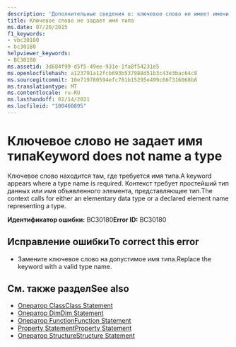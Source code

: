 ```yaml
---
description: 'Дополнительные сведения о: ключевое слово не имеет имени типа'
title: Ключевое слово не задает имя типа
ms.date: 07/20/2015
f1_keywords:
- vbc30180
- bc30180
helpviewer_keywords:
- BC30180
ms.assetid: 3d684f99-d5f5-49ee-931e-1fa8f54231e5
ms.openlocfilehash: a123791a12fcb693b537988d51b3c43e3bac64c8
ms.sourcegitcommit: 10e719780594efc781b15295e499c66f316068b8
ms.translationtype: MT
ms.contentlocale: ru-RU
ms.lasthandoff: 02/14/2021
ms.locfileid: "100460895"
---
```

# <a name="keyword-does-not-name-a-type"></a><span data-ttu-id="a38b6-103">Ключевое слово не задает имя типа</span><span class="sxs-lookup"><span data-stu-id="a38b6-103">Keyword does not name a type</span></span>

<span data-ttu-id="a38b6-104">Ключевое слово находится там, где требуется имя типа.</span><span class="sxs-lookup"><span data-stu-id="a38b6-104">A keyword appears where a type name is required.</span></span> <span data-ttu-id="a38b6-105">Контекст требует простейший тип данных или имя объявленного элемента, представляющее тип.</span><span class="sxs-lookup"><span data-stu-id="a38b6-105">The context calls for either an elementary data type or a declared element name representing a type.</span></span>  
  
 <span data-ttu-id="a38b6-106">**Идентификатор ошибки:** BC30180</span><span class="sxs-lookup"><span data-stu-id="a38b6-106">**Error ID:** BC30180</span></span>  
  
## <a name="to-correct-this-error"></a><span data-ttu-id="a38b6-107">Исправление ошибки</span><span class="sxs-lookup"><span data-stu-id="a38b6-107">To correct this error</span></span>  
  
- <span data-ttu-id="a38b6-108">Замените ключевое слово на допустимое имя типа.</span><span class="sxs-lookup"><span data-stu-id="a38b6-108">Replace the keyword with a valid type name.</span></span>  
  
## <a name="see-also"></a><span data-ttu-id="a38b6-109">См. также раздел</span><span class="sxs-lookup"><span data-stu-id="a38b6-109">See also</span></span>

- [<span data-ttu-id="a38b6-110">Оператор Class</span><span class="sxs-lookup"><span data-stu-id="a38b6-110">Class Statement</span></span>](../language-reference/statements/class-statement.md)
- [<span data-ttu-id="a38b6-111">Оператор Dim</span><span class="sxs-lookup"><span data-stu-id="a38b6-111">Dim Statement</span></span>](../language-reference/statements/dim-statement.md)
- [<span data-ttu-id="a38b6-112">Оператор Function</span><span class="sxs-lookup"><span data-stu-id="a38b6-112">Function Statement</span></span>](../language-reference/statements/function-statement.md)
- [<span data-ttu-id="a38b6-113">Property Statement</span><span class="sxs-lookup"><span data-stu-id="a38b6-113">Property Statement</span></span>](../language-reference/statements/property-statement.md)
- [<span data-ttu-id="a38b6-114">Оператор Structure</span><span class="sxs-lookup"><span data-stu-id="a38b6-114">Structure Statement</span></span>](../language-reference/statements/structure-statement.md)
